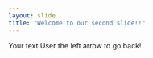 ```yaml
---
layout: slide
title: "Welcome to our second slide!!"
---
```

Your text
User the left arrow to go back!

